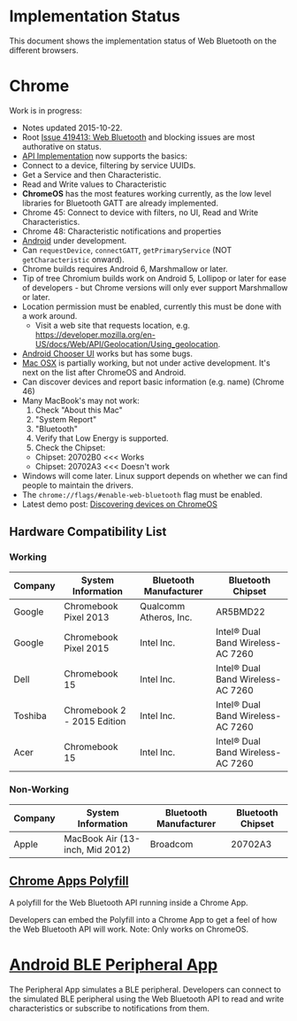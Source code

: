 # Implementation Status
This document shows the implementation status of Web Bluetooth on the
different browsers.

# Chrome
Work is in progress:
* Notes updated 2015-10-22.
* Root [Issue 419413: Web Bluetooth](https://code.google.com/p/chromium/issues/detail?id=419413) and blocking issues are most authorative on status.
* [API Implementation](https://code.google.com/p/chromium/issues/detail?id=420275) now supports the basics:
 * Connect to a device, filtering by service UUIDs.
 * Get a Service and then Characteristic.
 * Read and Write values to Characteristic
* __ChromeOS__ has the most features working currently, as the low level libraries for Bluetooth GATT are already implemented.
 * Chrome 45: Connect to device with filters, no UI, Read and Write Characteristics.
 * Chrome 48: Characteristic notifications and properties
* [Android](https://code.google.com/p/chromium/issues/detail?id=471536) under development.
 * Can `requestDevice`, `connectGATT`, `getPrimaryService` (NOT `getCharacteristic` onward). 
  * Chrome builds requires Android 6, Marshmallow or later.
  * Tip of tree Chromium builds work on Android 5, Lollipop or later for ease of developers - but Chrome versions will only ever support Marshmallow or later.
  * Location permission must be enabled, currently this must be done with a work around.
    * Visit a web site that requests location, e.g. https://developer.mozilla.org/en-US/docs/Web/API/Geolocation/Using_geolocation.
 * [Android Chooser UI](https://code.google.com/p/chromium/issues/detail?id=436280) works but has some bugs.
* [Mac OSX](https://code.google.com/p/chromium/issues/detail?id=364359) is partially working, but not under active development. It's next on the list after ChromeOS and Android.
 * Can discover devices and report basic information (e.g. name) (Chrome 46)
 * Many MacBook's may not work:
    1. Check "About this Mac"
    2. "System Report"
    3. "Bluetooth"
    4. Verify that Low Energy is supported.
    5. Check the Chipset:
      * Chipset: 20702B0 <<< Works
      * Chipset: 20702A3 <<< Doesn't work
* Windows will come later. Linux support depends on whether we can find people to maintain the drivers.
* The `chrome://flags/#enable-web-bluetooth` flag must be enabled.
* Latest demo post: [Discovering devices on ChromeOS](https://www.w3.org/community/web-bluetooth/2015/01/07/first-chromium-demo/)

## Hardware Compatibility List

### Working

Company | System Information | Bluetooth Manufacturer | Bluetooth Chipset
------- | ------------------ | ---------------------- | -----------------
Google  | Chromebook Pixel 2013 | Qualcomm Atheros, Inc. | AR5BMD22
Google  | Chromebook Pixel 2015 | Intel Inc. | Intel® Dual Band Wireless-AC 7260 
Dell    | Chromebook 15      | Intel Inc. | Intel® Dual Band Wireless-AC 7260
Toshiba | Chromebook 2 - 2015 Edition | Intel Inc. | Intel® Dual Band Wireless-AC 7260 
Acer    | Chromebook 15 | Intel Inc. | Intel® Dual Band Wireless-AC 7260 

### Non-Working

Company | System Information | Bluetooth Manufacturer | Bluetooth Chipset
------- | ------------------ | ---------------------- | -----------------
Apple | MacBook Air (13-inch, Mid 2012) | Broadcom | 20702A3

## [Chrome Apps Polyfill](https://github.com/WebBluetoothCG/chrome-app-polyfill)
A polyfill for the Web Bluetooth API running inside a Chrome App.

Developers can embed the Polyfill into a Chrome App to get a feel of how the
Web Bluetooth API will work. Note: Only works on ChromeOS.

# [Android BLE Peripheral App](https://github.com/WebBluetoothCG/ble-test-peripheral-android)

The Peripheral App simulates a BLE peripheral. Developers can connect to
the simulated BLE peripheral using the Web Bluetooth API to read and write
characteristics or subscribe to notifications from them.
